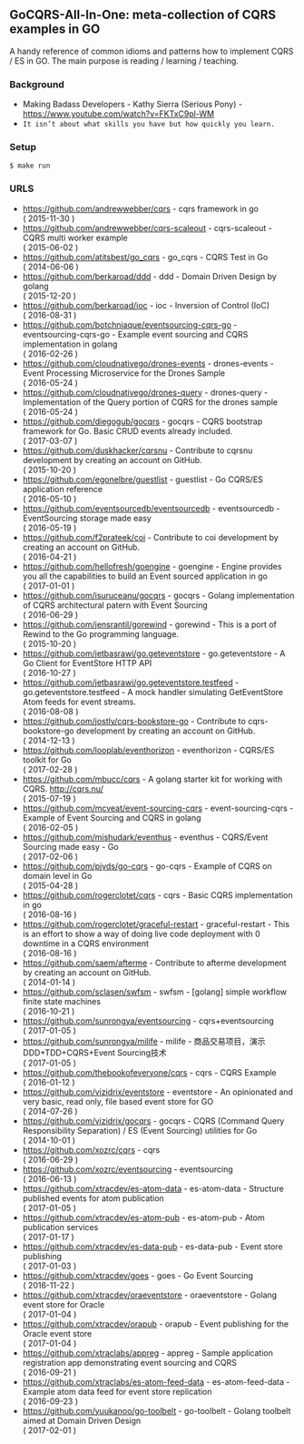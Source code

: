 ## GoCQRS-All-In-One: meta-collection of CQRS examples in GO

A handy reference of common idioms and patterns how to implement CQRS / ES in GO.
The main purpose is reading / learning / teaching.

### Background
  - Making Badass Developers - Kathy Sierra (Serious Pony) - https://www.youtube.com/watch?v=FKTxC9pl-WM
  - `It isn’t about what skills you have but how quickly you learn.`

### Setup

    $ make run

### URLS

- https://github.com/andrewwebber/cqrs - cqrs framework in go <br/> ( 2015-11-30 )
- https://github.com/andrewwebber/cqrs-scaleout - cqrs-scaleout - CQRS multi worker example <br/> ( 2015-06-02 )
- https://github.com/atitsbest/go_cqrs - go_cqrs - CQRS Test in Go <br/> ( 2014-06-06 )
- https://github.com/berkaroad/ddd - ddd - Domain Driven Design by golang <br/> ( 2015-12-20 )
- https://github.com/berkaroad/ioc - ioc - Inversion of Control (IoC) <br/> ( 2016-08-31 )
- https://github.com/botchniaque/eventsourcing-cqrs-go - eventsourcing-cqrs-go - Example event sourcing and CQRS implementation in golang <br/> ( 2016-02-26 )
- https://github.com/cloudnativego/drones-events - drones-events - Event Processing Microservice for the Drones Sample <br/> ( 2016-05-24 )
- https://github.com/cloudnativego/drones-query - drones-query - Implementation of the Query portion of CQRS for the drones sample <br/> ( 2016-05-24 )
- https://github.com/diegogub/gocqrs - gocqrs - CQRS bootstrap framework for Go. Basic CRUD events already included. <br/> ( 2017-03-07 )
- https://github.com/duskhacker/cqrsnu - Contribute to cqrsnu development by creating an account on GitHub. <br/> ( 2015-10-20 )
- https://github.com/egonelbre/guestlist - guestlist - Go CQRS/ES application reference <br/> ( 2016-05-10 )
- https://github.com/eventsourcedb/eventsourcedb - eventsourcedb - EventSourcing storage made easy <br/> ( 2016-05-19 )
- https://github.com/f2prateek/coi - Contribute to coi development by creating an account on GitHub. <br/> ( 2016-04-21 )
- https://github.com/hellofresh/goengine - goengine - Engine provides you all the capabilities to build an Event sourced application in go <br/> ( 2017-01-01 )
- https://github.com/isuruceanu/gocqrs - gocqrs - Golang implementation of CQRS architectural patern with Event Sourcing <br/> ( 2016-06-29 )
- https://github.com/jensrantil/gorewind - gorewind - This is a port of Rewind to the Go programming language. <br/> ( 2015-10-20 )
- https://github.com/jetbasrawi/go.geteventstore - go.geteventstore - A Go Client for EventStore HTTP API <br/> ( 2016-10-27 )
- https://github.com/jetbasrawi/go.geteventstore.testfeed - go.geteventstore.testfeed - A mock handler simulating GetEventStore Atom feeds for event streams. <br/> ( 2016-08-08 )
- https://github.com/jostly/cqrs-bookstore-go - Contribute to cqrs-bookstore-go development by creating an account on GitHub. <br/> ( 2014-12-13 )
- https://github.com/looplab/eventhorizon - eventhorizon - CQRS/ES toolkit for Go <br/> ( 2017-02-28 )
- https://github.com/mbucc/cqrs - A golang starter kit for working with CQRS.  http://cqrs.nu/ <br/> ( 2015-07-19 )
- https://github.com/mcveat/event-sourcing-cqrs - event-sourcing-cqrs - Example of Event Sourcing and CQRS in golang <br/> ( 2016-02-05 )
- https://github.com/mishudark/eventhus - eventhus - CQRS/Event Sourcing made easy - Go <br/> ( 2017-02-06 )
- https://github.com/pjvds/go-cqrs - go-cqrs - Example of CQRS on domain level in Go <br/> ( 2015-04-28 )
- https://github.com/rogerclotet/cqrs - cqrs - Basic CQRS implementation in go <br/> ( 2016-08-16 )
- https://github.com/rogerclotet/graceful-restart - graceful-restart - This is an effort to show a way of doing live code deployment with 0 downtime in a CQRS environment <br/> ( 2016-08-16 )
- https://github.com/saem/afterme - Contribute to afterme development by creating an account on GitHub. <br/> ( 2014-01-14 )
- https://github.com/sclasen/swfsm - swfsm - [golang] simple workflow finite state machines <br/> ( 2016-10-21 )
- https://github.com/sunrongya/eventsourcing - cqrs+eventsourcing <br/> ( 2017-01-05 )
- https://github.com/sunrongya/milife - milife - 商品交易项目，演示DDD+TDD+CQRS+Event Sourcing技术 <br/> ( 2017-01-05 )
- https://github.com/thebookofeveryone/cqrs - cqrs - CQRS Example <br/> ( 2016-01-12 )
- https://github.com/vizidrix/eventstore - eventstore - An opinionated and very basic, read only, file based event store for GO <br/> ( 2014-07-26 )
- https://github.com/vizidrix/gocqrs - gocqrs - CQRS (Command Query Responsibility Separation) / ES (Event Sourcing) utilities for Go <br/> ( 2014-10-01 )
- https://github.com/xozrc/cqrs - cqrs <br/> ( 2016-06-29 )
- https://github.com/xozrc/eventsourcing - eventsourcing <br/> ( 2016-06-13 )
- https://github.com/xtracdev/es-atom-data - es-atom-data - Structure published events for atom publication <br/> ( 2017-01-05 )
- https://github.com/xtracdev/es-atom-pub - es-atom-pub - Atom publication services <br/> ( 2017-01-17 )
- https://github.com/xtracdev/es-data-pub - es-data-pub - Event store publishing <br/> ( 2017-01-03 )
- https://github.com/xtracdev/goes - goes - Go Event Sourcing <br/> ( 2016-11-22 )
- https://github.com/xtracdev/oraeventstore - oraeventstore - Golang event store for Oracle <br/> ( 2017-01-04 )
- https://github.com/xtracdev/orapub - orapub - Event publishing for the Oracle event store <br/> ( 2017-01-04 )
- https://github.com/xtraclabs/appreg - appreg - Sample application registration app demonstrating event sourcing and CQRS <br/> ( 2016-09-21 )
- https://github.com/xtraclabs/es-atom-feed-data - es-atom-feed-data - Example atom data feed for event store replication <br/> ( 2016-09-23 )
- https://github.com/yuukanoo/go-toolbelt - go-toolbelt - Golang toolbelt aimed at Domain Driven Design <br/> ( 2017-02-01 )